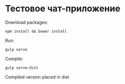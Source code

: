 # Тестовое чат-приложение

Download packages:
```
npm install && bower install
```


Run:
```
gulp serve
```


Compile:
```
gulp serve:dist
```
Compiled version placed in dist
